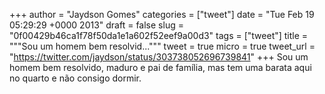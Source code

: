 
+++
author = "Jaydson Gomes"
categories = ["tweet"]
date = "Tue Feb 19 05:29:29 +0000 2013"
draft = false
slug = "0f00429b46ca1f78f50da1e1a602f52eef9a00d3"
tags = ["tweet"]
title = """Sou um homem bem resolvid..."""
tweet = true
micro = true
tweet_url = "https://twitter.com/jaydson/status/303738052696739841"
+++
Sou um homem bem resolvido, maduro e pai de família, mas tem uma barata aqui no quarto e não consigo dormir.
